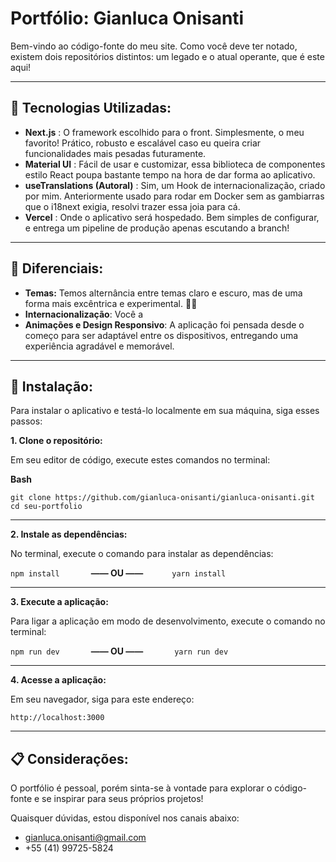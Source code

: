 # Portfólio: Gianluca Onisanti

Bem-vindo ao código-fonte do meu site. Como você deve ter notado, existem dois repositórios distintos: um legado e o atual operante, que é este aqui!

---

## 🧪 Tecnologias Utilizadas:

- **Next.js** : O framework escolhido para o front. Simplesmente, o meu favorito! Prático, robusto e escalável caso eu queira criar funcionalidades mais pesadas futuramente.
- **Material UI** : Fácil de usar e customizar, essa biblioteca de componentes estilo React poupa bastante tempo na hora de dar forma ao aplicativo.
- **useTranslations (Autoral)** : Sim, um Hook de internacionalização, criado por mim. Anteriormente usado para rodar em Docker sem as gambiarras que o i18next exigia, resolvi trazer essa joia para cá.
- **Vercel** : Onde o aplicativo será hospedado. Bem simples de configurar, e entrega um pipeline de produção apenas escutando a branch!

---

## 🌟 Diferenciais:

- **Temas:** Temos alternância entre temas claro e escuro, mas de uma forma mais excêntrica e experimental. 🌻🌸
- **Internacionalização**: Você a
- **Animações e Design Responsivo**: A aplicação foi pensada desde o começo para ser adaptável entre os dispositivos, entregando uma experiência agradável e memorável.

---

## 🔧 Instalação:

Para instalar o aplicativo e testá-lo localmente em sua máquina, siga esses passos:

**1. Clone o repositório:**

Em seu editor de código, execute estes comandos no terminal:

**Bash**

```
git clone https://github.com/gianluca-onisanti/gianluca-onisanti.git
cd seu-portfolio
```

---

**2. Instale as dependências:**

No terminal, execute o comando para instalar as dependências:

`npm install`     **—— OU ——**    `yarn install`

---

**3. Execute a aplicação:**

Para ligar a aplicação em modo de desenvolvimento, execute o comando no terminal:

`npm run dev`     **—— OU ——**     `yarn run dev`

---

**4. Acesse a aplicação:**

Em seu navegador, siga para este endereço:

`http://localhost:3000`

---

## 📋 Considerações:

O portfólio é pessoal, porém sinta-se à vontade para explorar o código-fonte e se inspirar para seus próprios projetos!

Quaisquer dúvidas, estou disponível nos canais abaixo:

- gianluca.onisanti@gmail.com
- +55 (41) 99725-5824

